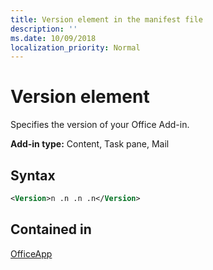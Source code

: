 ```yaml
---
title: Version element in the manifest file
description: ''
ms.date: 10/09/2018
localization_priority: Normal
---
```


# Version element

Specifies the version of your Office Add-in.

**Add-in type:** Content, Task pane, Mail

## Syntax

```XML
<Version>n .n .n .n</Version>
```

## Contained in

[OfficeApp](officeapp.md)

